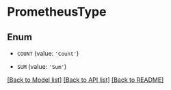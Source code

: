 # PrometheusType


## Enum

* `COUNT` (value: `'Count'`)

* `SUM` (value: `'Sum'`)

[[Back to Model list]](../README.md#documentation-for-models) [[Back to API list]](../README.md#documentation-for-api-endpoints) [[Back to README]](../README.md)


